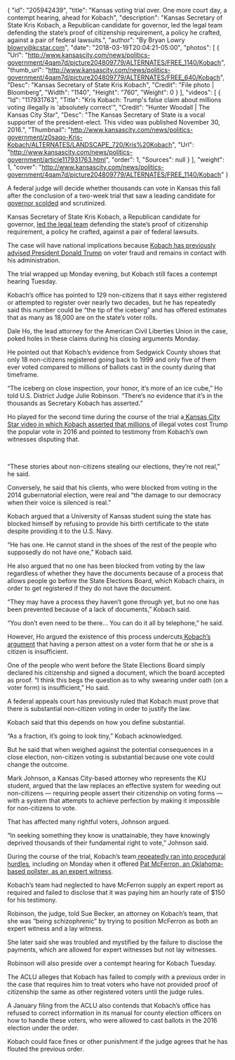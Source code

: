 {
  "id": "205942439",
  "title": "Kansas voting trial over. One more court day, a contempt hearing, ahead for Kobach",
  "description": "Kansas Secretary of State Kris Kobach, a Republican candidate for governor, led the legal team defending the state’s proof of citizenship requirement, a policy he crafted, against a pair of federal lawsuits.",
  "author": "By Bryan Lowry blowry@kcstar.com",
  "date": "2018-03-19T20:04:21-05:00",
  "photos": [
    {
      "Url": "http://www.kansascity.com/news/politics-government/4qam7d/picture204809779/ALTERNATES/FREE_1140/Kobach",
      "thumb_url": "http://www.kansascity.com/news/politics-government/4qam7d/picture204809779/ALTERNATES/FREE_640/Kobach",
      "Desc": "Kansas Secretary of State Kris Kobach",
      "Credit": "File photo | Bloomberg",
      "Width": "1140",
      "Height": "760",
      "Weight": 0
    }
  ],
  "videos": [
    {
      "Id": "117931763",
      "Title": "Kris Kobach: Trump's false claim about millions voting illegally is 'absolutely correct'",
      "Credit": "Hunter Woodall | The Kansas City Star",
      "Desc": "The Kansas Secretary of State is a vocal supporter of the president-elect. This video was published November 30, 2016.",
      "Thumbnail": "http://www.kansascity.com/news/politics-government/z0saqo-Kris-Kobach/ALTERNATES/LANDSCAPE_720/Kris%20Kobach",
      "Url": "http://www.kansascity.com/news/politics-government/article117931763.html",
      "order": 1,
      "Sources": null
    }
  ],
  "weight": 1,
  "cover": "http://www.kansascity.com/news/politics-government/4qam7d/picture204809779/ALTERNATES/FREE_1140/Kobach"
}

<p>A federal judge will decide whether thousands can vote in Kansas this fall after the conclusion of a two-week trial that saw a leading candidate for <a href="http://www.kansascity.com/latest-news/article204224234.html" target="_blank">governor scolded</a> and scrutinized. </p><p>Kansas Secretary of State Kris Kobach, a Republican candidate for governor, <a href="http://www.kansascity.com/news/politics-government/article198143494.html" target="_blank">led the legal team</a> defending the state’s proof of citizenship requirement, a policy he crafted, against a pair of federal lawsuits. </p><p>The case will have national implications because <a href="http://www.kansascity.com/latest-news/article204461409.html" target="_blank">Kobach has previously advised President Donald Trump</a> on voter fraud and remains in contact with his administration. </p><p>The trial wrapped up Monday evening, but Kobach still faces a contempt hearing Tuesday. </p><p>Kobach’s office has pointed to 129 non-citizens that it says either registered or attempted to register over nearly two decades, but he has repeatedly said this number could be “the tip of the iceberg” and has offered estimates that as many as 18,000 are on the state’s voter rolls.</p><p>Dale Ho, the lead attorney for the American Civil Liberties Union in the case, poked holes in these claims during his closing arguments Monday.<br /></p><p>He pointed out that Kobach’s evidence from Sedgwick County shows that only 18 non-citizens registered going back to 1999 and only five of them ever voted compared to millions of ballots cast in the county during that timeframe. </p><p>“The iceberg on close inspection, your honor, it’s more of an ice cube,” Ho told U.S. District Judge Julie Robinson. “There’s no evidence that it’s in the thousands as Secretary Kobach has asserted.” </p><p>Ho played for the second time during the course of the trial a<a href="http://www.kansascity.com/news/politics-government/article204976839.html" target="_blank"> Kansas City Star video in which Kobach asserted that millions </a>of illegal votes cost Trump the popular vote in 2016 and pointed to testimony from Kobach’s own witnesses disputing that.</p><p><!-- %video:117931763% --><br /></p><p>“These stories about non-citizens stealing our elections, they’re not real,” he said.<br /></p><p>Conversely, he said that his clients, who were blocked from voting in the 2014 gubernatorial election, were real and “the damage to our democracy when their voice is silenced is real.” </p><p>Kobach argued that a University of Kansas student suing the state has blocked himself by refusing to provide his birth certificate to the state despite providing it to the U.S. Navy. </p><p>“He has one. He cannot stand in the shoes of the rest of the people who supposedly do not have one,” Kobach said. </p><p>He also argued that no one has been blocked from voting by the law regardless of whether they have the documents because of a process that allows people go before the State Elections Board, which Kobach chairs, in order to get registered if they do not have the document. </p><p>“They may have a process they haven’t gone through yet, but no one has been prevented because of a lack of documents,” Kobach said. </p><p>“You don’t even need to be there… You can do it all by telephone,” he said. </p><p>However, Ho argued the existence of this process undercuts<a href="http://www.kansascity.com/news/politics-government/article204809784.html" target="_blank"> Kobach’s argument</a> that having a person attest on a voter form that he or she is a citizen is insufficient. </p><p>One of the people who went before the State Elections Board simply declared his citizenship and signed a document, which the board accepted as proof. “I think this begs the question as to why swearing under oath (on a voter form) is insufficient,” Ho said.</p><p>A federal appeals court has previously ruled that Kobach must prove that there is substantial non-citizen voting in order to justify the law. </p><p>Kobach said that this depends on how you define substantial. </p><p>“As a fraction, it’s going to look tiny,” Kobach acknowledged. </p><p>But he said that when weighed against the potential consequences in a close election, non-citizen voting is substantial because one vote could change the outcome. </p><p>Mark Johnson, a Kansas City-based attorney who represents the KU student, argued that the law replaces an effective system for weeding out non-citizens — requiring people assert their citizenship on voting forms — with a system that attempts to achieve perfection by making it impossible for non-citizens to vote.</p><p>That has affected many rightful voters, Johnson argued. </p><p>“In seeking something they know is unattainable, they have knowingly deprived thousands of their fundamental right to vote,” Johnson said. </p><p>During the course of the trial, Kobach’s team<a href="http://www.kansascity.com/latest-news/article204224234.html" target="_blank"> repeatedly ran into procedural hurdles</a>, including on Monday when it offered <a href="http://www.kansascity.com/news/local/news-columns-blogs/the-buzz/article205902684.html" target="_blank">Pat McFerron, an Oklahoma-based pollster, as an expert witness</a>. </p><p>Kobach’s team had neglected to have McFerron supply an expert report as required and failed to disclose that it was paying him an hourly rate of $150 for his testimony. </p><p>Robinson, the judge, told Sue Becker, an attorney on Kobach’s team, that she was “being schizophrenic” by trying to position McFerron as both an expert witness and a lay witness.<br /></p><p>She later said she was troubled and mystified by the failure to disclose the payments, which are allowed for expert witnesses but not lay witnesses. </p><p>Robinson will also preside over a contempt hearing for Kobach Tuesday. </p><p>The ACLU alleges that Kobach has failed to comply with a previous order in the case that requires him to treat voters who have not provided proof of citizenship the same as other registered voters until the judge rules. </p><p>A January filing from the ACLU also contends that Kobach’s office has refused to correct information in its manual for county election officers on how to handle these voters, who were allowed to cast ballots in the 2016 election under the order. </p><p>Kobach could face fines or other punishment if the judge agrees that he has flouted the previous order. </p>

